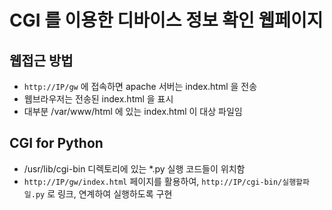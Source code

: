 # CGI 를 이용한 디바이스 정보 확인 웹페이지
## 웹접근 방법
- `http://IP/gw` 에 접속하면 apache 서버는 index.html 을 전송
- 웹브라우저는 전송된 index.html 을 표시
- 대부분 /var/www/html 에 있는 index.html 이 대상 파일임
## CGI for Python
- /usr/lib/cgi-bin 디렉토리에 있는 *.py 실행 코드들이 위치함
- `http://IP/gw/index.html` 페이지를 활용하여, `http://IP/cgi-bin/실행할파일.py` 로 링크, 연계하여 실행하도록 구현
